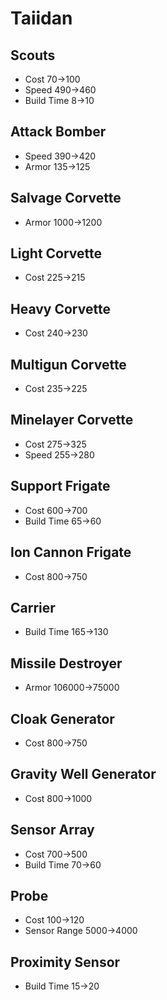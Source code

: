 # Taiidan

## Scouts
* Cost 70->100
* Speed 490->460
* Build Time 8->10

## Attack Bomber
* Speed 390->420
* Armor 135->125

## Salvage Corvette
* Armor 1000->1200

## Light Corvette
* Cost 225->215

## Heavy Corvette
* Cost 240->230

## Multigun Corvette
* Cost 235->225

## Minelayer Corvette
* Cost 275->325
* Speed 255->280

## Support Frigate
* Cost 600->700
* Build Time 65->60

## Ion Cannon Frigate
* Cost 800->750

## Carrier
* Build Time 165->130

## Missile Destroyer
* Armor 106000->75000

## Cloak Generator
* Cost 800->750

## Gravity Well Generator
* Cost 800->1000

## Sensor Array
* Cost 700->500
* Build Time 70->60 

## Probe
 * Cost 100->120 
 * Sensor Range 5000->4000
 
## Proximity Sensor
 * Build Time 15->20
